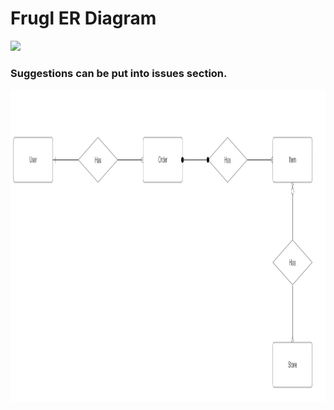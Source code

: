 # Frugl ER Diagram
<img src="https://img.shields.io/badge/Still_In Progress-Can_Change-orange" /></a>

### Suggestions can be put into issues section.
<img src="DatabaseFruglERDiagram.jpg" width=1000 height=500/>
